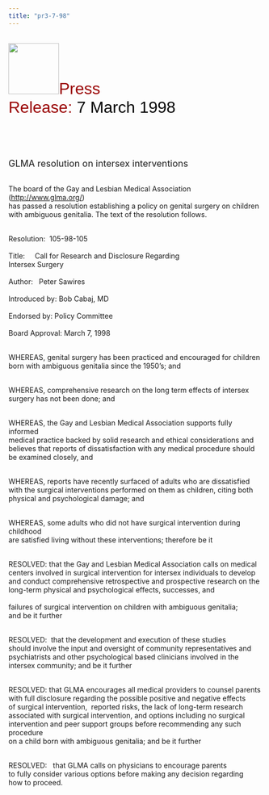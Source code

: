 ```yaml
---
title: "pr3-7-98"
---
```


<br><IMG SRC="/img/logo100.gif" HEIGHT="101" WIDTH="100" /><FONT FACE="Arial,Helvetica"><FONT SIZE="+3"><FONT COLOR="#990000">Press<br>Release: </FONT><FONT COLOR="#000000">7 March 1998</FONT></FONT></FONT><br>  
<br>&nbsp;<br><br>

<FONT SIZE="+1"><span class="caps">GLMA</span> resolution on intersex interventions</FONT><br><br>

The board of the Gay and Lesbian Medical Association (<A HREF="http://www.glma.org/">http://www.glma.org/</A>)<br>has passed a resolution establishing a policy on genital surgery on children<br>with ambiguous genitalia. The text of the resolution follows.<br><br>

Resolution:&nbsp; 105-98-105<br>  
Title:&nbsp;&nbsp;&nbsp;&nbsp; Call for Research and Disclosure Regarding<br>Intersex Surgery<br>  
Author:&nbsp;&nbsp; Peter Sawires<br>  
Introduced by: Bob Cabaj, MD<br>  
Endorsed by: Policy Committee<br>  
Board Approval: March 7, 1998<br><br>

<span class="caps">WHEREAS</span>, genital surgery has been practiced and encouraged for children<br>born with ambiguous genitalia since the 1950&#8217;s; and<br><br>

<span class="caps">WHEREAS</span>, comprehensive research on the long term effects of intersex<br>surgery has not been done; and<br><br>

<span class="caps">WHEREAS</span>, the Gay and Lesbian Medical Association supports fully informed<br>medical practice backed by solid research and ethical considerations and<br>believes that reports of dissatisfaction with any medical procedure should<br>be examined closely, and<br><br>

<span class="caps">WHEREAS</span>, reports have recently surfaced of adults who are dissatisfied<br>with the surgical interventions performed on them as children, citing both<br>physical and psychological damage; and<br><br>

<span class="caps">WHEREAS</span>, some adults who did not have surgical intervention during childhood<br>are satisfied living without these interventions; therefore be it<br><br>

<span class="caps">RESOLVED</span>: that the Gay and Lesbian Medical Association calls on medical<br>centers involved in surgical intervention for intersex individuals to develop<br>and conduct comprehensive retrospective and prospective research on the<br>long-term physical and psychological effects, successes, and<br>  
failures of surgical intervention on children with ambiguous genitalia;<br>and be it further<br><br>

<span class="caps">RESOLVED</span>:&nbsp; that the development and execution of these studies<br>should involve the input and oversight of community representatives and<br>psychiatrists and other psychological based clinicians involved in the<br>intersex community; and be it further<br><br>

<span class="caps">RESOLVED</span>: that <span class="caps">GLMA</span> encourages all medical providers to counsel parents<br>with full disclosure regarding the possible positive and negative effects<br>of surgical intervention,&nbsp; reported risks, the lack of long-term research<br>associated with surgical intervention, and options including no surgical<br>intervention and peer support groups before recommending any such procedure<br>on a child born with ambiguous genitalia; and be it further<br><br>

<span class="caps">RESOLVED</span>:&nbsp;&nbsp; that <span class="caps">GLMA</span> calls on physicians to encourage parents<br>to fully consider various options before making any decision regarding<br>how to proceed.<br>  
&nbsp;<br>  
&nbsp;<br>  
&nbsp;<br>  
&nbsp;<br>